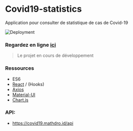 # Сovid19-statistics
Application pour consulter de statistique de cas de Covid-19

![Deployment](https://github.com/npankov/covid19-statistic-project/workflows/Deployment/badge.svg)

### Regardez en ligne [ici](https://npankov.github.io/covid19-statistics-project/)

> Le projet en cours de développement

### Ressources
- ES6
- [React](https://reactjs.org/) / (Hooks)
- [Axios](https://github.com/axios/axios)
- [Material-UI](https://material-ui.com/)
- [Chart.js](https://www.chartjs.org/)

### API: 
- https://covid19.mathdro.id/api

